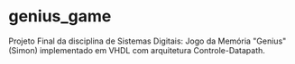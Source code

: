 # genius_game
Projeto Final da disciplina de Sistemas Digitais: Jogo da Memória "Genius" (Simon) implementado em VHDL com arquitetura Controle-Datapath.
